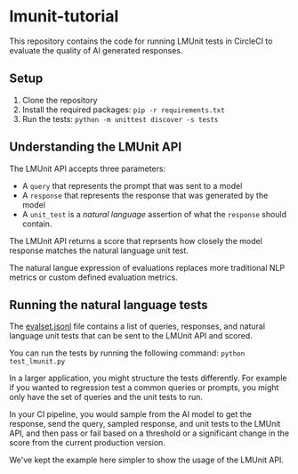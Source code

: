 # lmunit-tutorial

This repository contains the code for running LMUnit tests in CircleCI to evaluate the quality of AI generated responses.

## Setup

1. Clone the repository
2. Install the required packages: `pip -r requirements.txt`
3. Run the tests: `python -m unittest discover -s tests`

## Understanding the LMUnit API

The LMUnit API accepts three parameters:
* A `query` that represents the prompt that was sent to a model
* A `response` that represents the response that was generated by the model
* A `unit_test` is a *natural language* assertion of what the `response` should contain.

The LMUnit API returns a score that reprsents how closely the model response matches the natural language unit test.

The natural langue expression of evaluations replaces more traditional NLP metrics or custom defined evaluation metrics.

## Running the natural language tests

The [evalset.jsonl](./evalset.jsonl) file contains a list of queries, responses, and natural language unit tests that can be sent to the LMUnit API and scored.

You can run the tests by running the following command: `python test_lmunit.py`

In a larger application, you might structure the tests differently. For example if you wanted to regression test a common queries or prompts, you might only have the set of queries and the unit tests to run.

In your CI pipeline, you would sample from the AI model to get the response, send the query, sampled response, and unit tests to the LMUnit API, and then pass or fail based on a threshold or a significant change in the score from the current production version.

We've kept the example here simpler to show the usage of the LMUnit API.